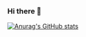 ### Hi there 👋

[![Anurag's GitHub stats](https://github-readme-stats.vercel.app/api?username=diogoantunes25?theme=onedark)](https://github.com/anuraghazra/github-readme-stats)
